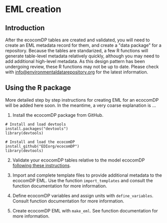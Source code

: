 # EML creation

Introduction
---
After the ecocomDP tables are created and validated, you will need to create an EML metadata record for them, and create a "data package" for a repository. Because the tables are standarized, a few R functions will generate table-level metadata relatively quickly, although you may need to add additional high-level metadata. As this design pattern has been undergoing review, these R functions may not be up to date. Please check with info@environmentaldatarepository.org for the latest information.

Using the R package
---
More detailed step by step instructions for creating EML for an ecocomDP will be added here soon. In the meantime, a very coarse explanation is ...


1. Install the ecocomDP package from GitHub.
```
# Install and load devtools
install.packages("devtools")
library(devtools)

# Install and load the ecocomDP
install_github("EDIorg/ecocomDP")
library(devtools)
```

2. Validate your ecocomDP tables relative to the model ecocomDP [following these instructions](https://github.com/EDIorg/ecocomDP/blob/master/documentation/instructions/table-validation.md).

3. Import and complete template files to provide additional metadata to the ecocomDP EML. Use the function `import_templates` and consult the function documentation for more information.

4. Define ecocomDP variables and assign units with `define_variables`. Consult function documentation for more information.

5. Create ecocomDP EML with `make_eml`. See function documentation for more information.
